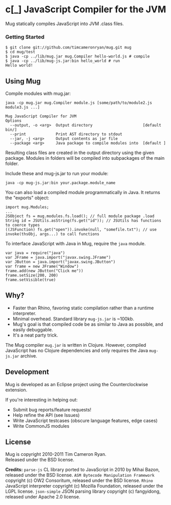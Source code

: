 c[_] JavaScript Compiler for the JVM
====================================

Mug statically compiles JavaScript into JVM .class files.

### Getting Started

    $ git clone git://github.com/timcameronryan/mug.git mug
    $ cd mug/test
    $ java -cp ../lib/mug.jar mug.Compiler hello-world.js # compile
    $ java -cp ../lib/mug-js.jar:bin hello_world # run
    Hello world!

Using Mug
---------

Compile modules with mug.jar:

	java -cp mug.jar mug.Compiler module.js [some/path/to/module2.js module3.js ...]

    Mug JavaScript Compiler for JVM
    Options
      --output, -o <arg>  Output directory                      [default bin/]
      --print             Print AST directory to stdout                       
      --jar, -j <arg>     Output contents as jar file                         
      --package <arg>     Java package to compile modules into  [default ]    
	
Resulting class files are created in the output directory using the given package.
Modules in folders will be compiled into subpackages of the main folder.
 
Include these and mug-js.jar to run your module:

    java -cp mug-js.jar:bin your.package.module_name

You can also load a compiled module programmatically in Java. It returns
the "exports" object:

    import mug.Modules;
    ...
    JSObject fs = mug.modules.fs.load(); // full module package .load
    String id = JSUtils.asString(fs.get("id")); // JSUtils has functions to coerce types
    ((JSFunction) fs.get("open")).invoke(null, "somefile.txt"); // use invoke(thsObj, args...) to call functions

To interface JavaScript with Java in Mug, require the `java` module.

    var java = require("java")
    var JFrame = java.import("javax.swing.JFrame")
    var JButton = java.import("javax.swing.JButton")
    var frame = new JFrame("Window")
    frame.add(new JButton("Click me"))
    frame.setSize(200, 200)
    frame.setVisible(true)

Why?
----

* Faster than Rhino, favoring static compilation rather than a runtime interpreter.
* Minimal overhead. Standard library `mug-js.jar` is ~100kb.
* Mug's goal is that compiled code be as similar to Java as possible, and easily debuggable.
* It's a neat party trick.

The Mug compiler `mug.jar` is written in Clojure. However, compiled JavaScript has no Clojure dependencies and only requires the Java `mug-js.jar` archive.

Development
-----------

Mug is developed as an Eclipse project using the Counterclockwise extension.

If you're interesting in helping out:

* Submit bug reports/feature requests!
* Help refine the API (see Issues)
* Write JavaScript testcases (obscure language features, edge cases)
* Write CommonJS modules

License
-------

Mug is copyright 2010-2011 Tim Cameron Ryan.  
Released under the BSD license.

**Credits:**
`parse-js` CL library ported to JavaScript in 2010 by Mihai Bazon, released under the BSD license.
`ASM Bytecode Manipulation Framework` copyright (c) OW2 Consoritum, released under the BSD license.
`Rhino` JavaScript interpreter copyright (c) Mozilla Foundation, released under the LGPL license.
`json-simple` JSON parsing library copyright (c) fangyidong, released under Apache 2.0 license. 